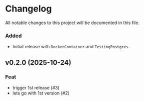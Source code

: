# Changelog
All notable changes to this project will be documented in this file.

### Added
- Initial release with `DockerContainer` and `TestingPostgres`.

## v0.2.0 (2025-10-24)

### Feat

- trigger 1st release (#3)
- lets go with 1st version (#2)
